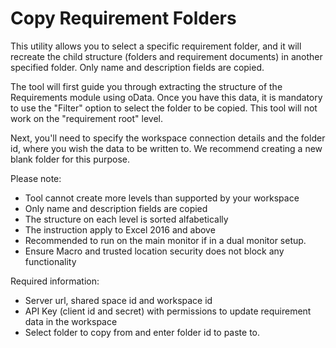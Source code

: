 # Copy Requirement Folders

This utility allows you to select a specific requirement folder, and it will recreate the child structure (folders and requirement documents) in another specified folder. Only name and description fields are copied.

The tool will first guide you through extracting the structure of the Requirements module using oData. Once you have this data, it is mandatory to use the "Filter" option to select the folder to be copied. This tool will not work on the "requirement root" level.

Next, you'll need to specify the workspace connection details and the folder id, where you wish the data to be written to. We recommend creating a new blank folder for this purpose.

Please note:
- Tool cannot create more levels than supported by your workspace
- Only name and description fields are copied
- The structure on each level is sorted alfabetically
- The instruction apply to Excel 2016 and above
- Recommended to run on the main monitor if in a dual monitor setup.
- Ensure Macro and trusted location security does not block any functionality

Required information:
- Server url, shared space id and workspace id
- API Key (client id and secret) with permissions to update requirement data in the workspace
- Select folder to copy from and enter folder id to paste to.
